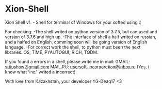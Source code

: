 # Xion-Shell
Xion Shell v1. - Shell for terminal of Windows for your softed using :)

For checking:
-The shell writed on python version of 3.7.5, but can used and version of 3.7.6 and high up.
-The interface of shell a half writed on russian, and a halfed on English, comming soon will be going version of English language.
-For correct work the shell, to python must been the next libraries: OS, TIME, PYAUTOGUI, RICH, TQDM.

If you found a errors in a shell, please write me in mail:
GMAIL:  sttipshow@gmail.com
MAIL.RU:  usersoft-incorparetion@inbox.ru (Yes, i know what 'inc.' writed a incorrect)

With love from Kazakhstan, your developer YG-Deaq17 <3
